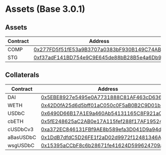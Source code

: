 # Assets (Base 3.0.1)
## Assets
| Contract | Address |
| --- | --- |
| COMP | [0x277FD5f51fE53a9B3707a0383bF930B149C74ABf](https://basescan.org/0x277FD5f51fE53a9B3707a0383bF930B149C74ABf) |
| STG | [0xf37adF141BD754e9C9E645de88bB28B5e4a6Db96](https://basescan.org/0xf37adF141BD754e9C9E645de88bB28B5e4a6Db96) |

## Collaterals
| Contract | Address |
| --- | --- |
| DAI | [0x5EBE8927e5495e0A7731888C81AF463cD63602fb](https://basescan.org/0x5EBE8927e5495e0A7731888C81AF463cD63602fb) |
| WETH | [0x42D0fA25d6d5bff01aC050c0F5aB0B2C9D01b4a3](https://basescan.org/0x42D0fA25d6d5bff01aC050c0F5aB0B2C9D01b4a3) |
| USDbC | [0x6490D66B17A1E9a460Ab54131165C8F921aCcDeB](https://basescan.org/0x6490D66B17A1E9a460Ab54131165C8F921aCcDeB) |
| cbETH | [0x5fE248625aC2AB0e17A115fef288f17AF1952402](https://basescan.org/0x5fE248625aC2AB0e17A115fef288f17AF1952402) |
| cUSDbCv3 | [0xa372EC846131FBf9AE8b589efa3D041D9a94dF41](https://basescan.org/0xa372EC846131FBf9AE8b589efa3D041D9a94dF41) |
| aBasUSDbC | [0x1DdB7dfdC5D26FE1f2aD02d9972f12481346Ae9b](https://basescan.org/0x1DdB7dfdC5D26FE1f2aD02d9972f12481346Ae9b) |
| wsgUSDbC | [0x15395aCCbF8c6b28671fe41624D599624709a2D6](https://basescan.org/0x15395aCCbF8c6b28671fe41624D599624709a2D6) |
        